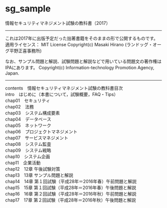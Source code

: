 # sg_sample
情報セキュリティマネジメント試験の教科書（2017）

---

これは2017年に出版予定だった拙著書籍をそのままの形で公開するものです。  
適用ライセンス： MIT License
Copyright(c) Masaki Hirano (ランドッグ・オーグ平野正喜事務所)

なお、サンプル問題と解説、試験問題と解説などで用いている問題文の著作権はIPAにあります。
Copyright(c) Information-technology Promotion Agency, Japan.

---
contents　情報セキュリティマネジメント試験の教科書目次  
intro　はじめに（本書について，試験概要，FAQ・Tips）     
chap01　セキュリティ  
chap02　法務  
chap03　システム構成要素  
chap04　データベース  
chap05　ネットワーク  
chap06　プロジェクトマネジメント  
chap07　サービスマネジメント  
chap08　システム監査  
chap09　システム戦略  
chap10　システム企画  
chap11　企業活動  
chap12　12章 午後試験対策  
chap13　13章 サンプル問題と解説  
chap14　14章 第１回試験（平成28年＝2016年春）午前問題と解説  
chap15　15章 第１回試験（平成28年＝2016年春）午後問題と解説  
chap16　16章 第２回試験（平成28年＝2016年秋）午前問題と解説  
chap17　17章 第２回試験（平成28年＝2016年秋）午後問題と解説

